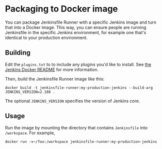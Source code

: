 # Packaging to Docker image
You can package Jenkinsfile Runner with a specific Jenkins image and turn that into a Docker image.
This way, you can ensure people are running Jenkinsfile in the specific Jenkins environment, for example one that's identical to your production environment.

## Building
Edit the `plugins.txt` to to include any plugins you'd like to install. See [the Jenkins Docker README](https://github.com/jenkinsci/docker#preinstalling-plugins) for more information.

Then, build the Jenkinsfile Runner image like this:

```
docker build -t jenkinsfile-runner:my-production-jenkins --build-arg JENKINS_VERSION=2.108 .
```

The optional `JENKINS_VERSION` specifies the version of Jenkins core.

## Usage
Run the image by mounting the directory that contains `Jenkinsfile` into `/workspace`. For example,

```
docker run -v~/foo:/workspace jenkinsfile-runner:my-production-jenkins
```

